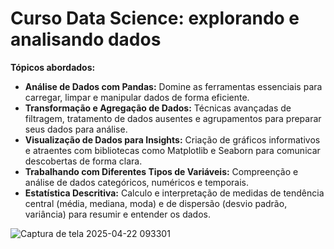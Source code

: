 # Curso Data Science: explorando e analisando dados 

**Tópicos abordados:**

* **Análise de Dados com Pandas:** Domine as ferramentas essenciais para carregar, limpar e manipular dados de forma eficiente.
* **Transformação e Agregação de Dados:** Técnicas avançadas de filtragem, tratamento de dados ausentes e agrupamentos para preparar seus dados para análise.
* **Visualização de Dados para Insights:** Criação de gráficos informativos e atraentes com bibliotecas como Matplotlib e Seaborn para comunicar descobertas de forma clara.
* **Trabalhando com Diferentes Tipos de Variáveis:** Compreenção e análise de dados categóricos, numéricos e temporais.
* **Estatística Descritiva:** Calculo e interpretação de medidas de tendência central (média, mediana, moda) e de dispersão (desvio padrão, variância) para resumir e entender os dados.


![Captura de tela 2025-04-22 093301](https://github.com/user-attachments/assets/39b9e4a0-b5f3-4e40-aa4b-e581364b6f47)
